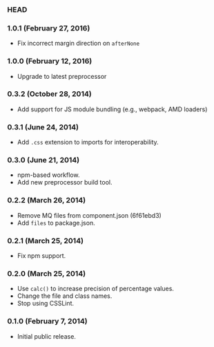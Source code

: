 ### HEAD

### 1.0.1 (February 27, 2016)

* Fix incorrect margin direction on `afterNone`

### 1.0.0 (February 12, 2016)

* Upgrade to latest preprocessor

### 0.3.2 (October 28, 2014)

* Add support for JS module bundling (e.g., webpack, AMD loaders)

### 0.3.1 (June 24, 2014)

* Add `.css` extension to imports for interoperability.

### 0.3.0 (June 21, 2014)

* npm-based workflow.
* Add new preprocessor build tool.

### 0.2.2 (March 26, 2014)

* Remove MQ files from component.json (6f61ebd3)
* Add `files` to package.json.

### 0.2.1 (March 25, 2014)

* Fix npm support.

### 0.2.0 (March 25, 2014)

* Use `calc()` to increase precision of percentage values.
* Change the file and class names.
* Stop using CSSLint.

### 0.1.0 (February 7, 2014)

* Initial public release.

